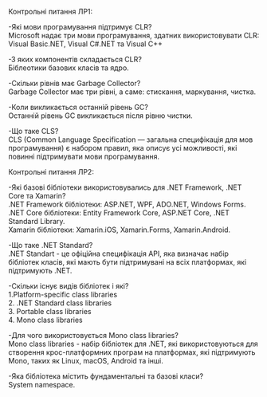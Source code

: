 Контрольні питання ЛР1:

-Які мови програмування підтримує CLR?  
Microsoft надає три мови програмування, здатних використовувати CLR: Visual Basic.NET, Visual C#.NET та Visual C++

-З яких компонентів складається CLR?  
Біблеотики базових класів та ядро.

-Скільки рівнів має Garbage Collector?  
Garbage Collector має три рівні, а саме: стискання, маркування, чистка.

-Коли викликається останній рівень GC?  
Останній рівень GC викликається після рівню чистки.

-Що таке CLS?  
CLS (Common Language Specification — загальна специфікація для мов програмування) є набором правил, яка описує усі можливості, які повинні підтримувати мови програмування.  

Контрольні питання ЛР2:  

-Які базові бібліотеки використовувались для .NET Framework, .NET Core та Xamarin?  
.NET Framework бібліотеки: ASP.NET, WPF, ADO.NET, Windows Forms.  
.NET Core бібліотеки: Entity Framework Core, ASP.NET Core, .NET Standard Library.  
Xamarin бібліотеки: Xamarin.iOS, Xamarin.Forms, Xamarin.Android.  

-Що таке .NET Standard?  
.NET Standart - це офіційна специфікація API, яка визначає набір бібліотек класів, які мають бути підтримувані на всіх платформах, які підтримують .NET.  

-Скільки існує видів бібліотек і які?  
1.Platform-specific class libraries  
2. .NET Standard class libraries  
3. Portable class libraries  
4. Mono class libraries  

-Для чого використовується Mono class libraries?  
Mono class libraries - набір бібліотек для .NET, які використовуються для створення крос-платформних програм на платформах, які підтримують Mono, таких як Linux, macOS, Android та інші.  

-Яка бібліотека містить фундаментальні та базові класи?  
System namespace.
